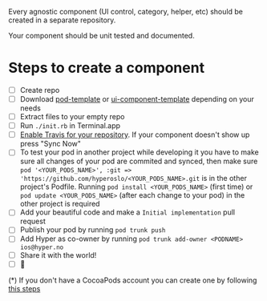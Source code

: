 Every agnostic component (UI control, category, helper, etc) should be created in a separate repository.

Your component should be unit tested and documented.

# Steps to create a component
- [ ] Create repo
- [ ] Download [pod-template](https://github.com/hyperoslo/pod-template/archive/master.zip) or [ui-component-template](https://github.com/hyperoslo/ui-component-template/archive/master.zip) depending on your needs
- [ ] Extract files to your empty repo
- [ ] Run `./init.rb` in Terminal.app
- [ ] [Enable Travis for your repository](https://travis-ci.org/profile/hyperoslo). If your component doesn't show up press "Sync Now"
- [ ] To test your pod in another project while developing it you have to make sure all changes of your pod are commited and synced, then make sure `pod '<YOUR_PODS_NAME>', :git => 'https://github.com/hyperoslo/<YOUR_PODS_NAME>.git` is in the other project's Podfile. Running `pod install <YOUR_PODS_NAME>` (first time) or `pod update <YOUR_PODS_NAME>` (after each change to your pod) in the other project is required
- [ ] Add your beautiful code and make a `Initial implementation` pull request
- [ ] Publish your pod by running `pod trunk push`
- [ ] Add Hyper as co-owner by running `pod trunk add-owner <PODNAME> ios@hyper.no`
- [ ] Share it with the world!
- [ ] :cake:

(*) If you don't have a CocoaPods account you can create one by following [this steps](http://guides.cocoapods.org/making/getting-setup-with-trunk.html#getting-started)
